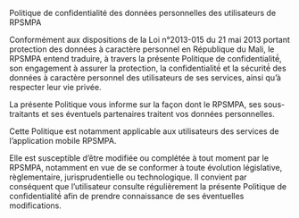 Politique de confidentialité des données personnelles des utilisateurs de RPSMPA

Conformément aux dispositions de la Loi n°2013-015 du 21 mai 2013 portant protection des données à caractère personnel en République du Mali, le RPSMPA entend traduire, à travers la présente Politique de confidentialité́, son engagement à assurer la protection, la confidentialité́ et la sécurité́ des données à caractère personnel des utilisateurs de ses services, ainsi qu’à respecter leur vie privée.

La présente Politique vous informe sur la façon dont le RPSMPA, ses sous-traitants et ses éventuels partenaires traitent vos données personnelles.

Cette Politique est notamment applicable aux utilisateurs des services de l’application mobile RPSMPA.

Elle est susceptible d’être modifiée ou complétée à tout moment par le RPSMPA, notamment en vue de se conformer à toute évolution législative, règlementaire, jurisprudentielle ou technologique. Il convient par conséquent que l’utilisateur consulte régulièrement la présente Politique de confidentialité́ afin de prendre connaissance de ses éventuelles modifications.
